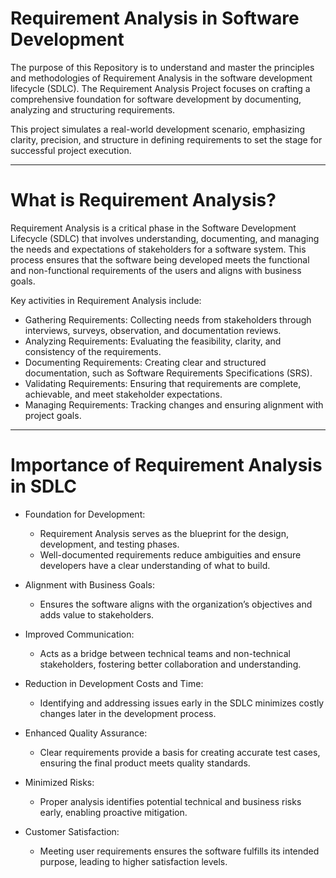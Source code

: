 # Requirement Analysis in Software Development


The purpose of this Repository is to understand and master the principles and methodologies of Requirement Analysis in the software development lifecycle (SDLC). The Requirement Analysis Project focuses on crafting a comprehensive foundation for software development by documenting, analyzing and structuring requirements.

This project simulates a real-world development scenario, emphasizing clarity, precision, and structure in defining requirements to set the stage for successful project execution.

---



# What is Requirement Analysis?

Requirement Analysis is a critical phase in the Software Development Lifecycle (SDLC) that involves understanding, documenting, and managing the needs and expectations of stakeholders for a software system. This process ensures that the software being developed meets the functional and non-functional requirements of the users and aligns with business goals.




Key activities in Requirement Analysis include:

- Gathering Requirements: Collecting needs from stakeholders through interviews, surveys, observation, and documentation reviews.
- Analyzing Requirements: Evaluating the feasibility, clarity, and consistency of the requirements.
- Documenting Requirements: Creating clear and structured documentation, such as Software Requirements Specifications (SRS).
- Validating Requirements: Ensuring that requirements are complete, achievable, and meet stakeholder expectations.
- Managing Requirements: Tracking changes and ensuring alignment with project goals.


---


# Importance of Requirement Analysis in SDLC
- Foundation for Development:

    - Requirement Analysis serves as the blueprint for the design, development, and testing phases.
    - Well-documented requirements reduce ambiguities and ensure developers have a clear understanding of what to build.


- Alignment with Business Goals:

    - Ensures the software aligns with the organization’s objectives and adds value to stakeholders.


- Improved Communication:

    - Acts as a bridge between technical teams and non-technical stakeholders, fostering better collaboration and understanding.


- Reduction in Development Costs and Time:

    - Identifying and addressing issues early in the SDLC minimizes costly changes later in the development process.


- Enhanced Quality Assurance:

    - Clear requirements provide a basis for creating accurate test cases, ensuring the final product meets quality standards.


- Minimized Risks:

    - Proper analysis identifies potential technical and business risks early, enabling proactive mitigation.


- Customer Satisfaction:

    - Meeting user requirements ensures the software fulfills its intended purpose, leading to higher satisfaction levels.



